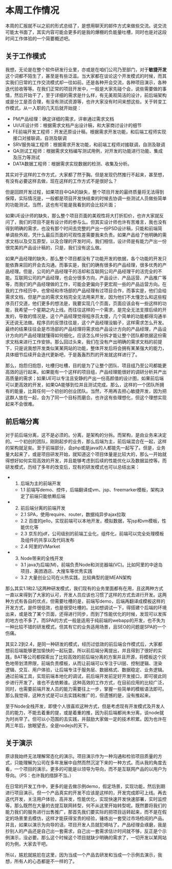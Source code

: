 # 本周工作情况

本周的汇报就不以之前的形式总结了，是想用聊天的邮件方式来做些交流。说交流可能太书面了，其实内容可能会更多的是我的爆棚的负能量吐槽，同时也是对这段时间工作体验的一个简要概述吧。

## 关于工作模式

我想，无论是在整个软件研发行业里，亦或是在咱们公司乃至部门，对于**敏捷开发**这个词都不陌生了，甚至是有些泛滥。当大家都在谈论这个开发模式的时候，而其实我们日常的工作交流模式却一往如前。还是各种开会交流，各种项目演示，各种迭代验收等等。在我们正常的项目开发中，一般是大家先碰个会，说些需要做的事情，然后开始干了，至于详细的需求是什么样，有无美观简洁的设计，前后端架构或是分工是否合理，有没有测试资源等，也许大家没有时间来想这些。关于转变工作模式，从一入职的几天后就开始提：

- PM产品经理：确定详细的需求，评审通过需求文档
- UI/UE设计师：根据需求文档产出设计稿，和大家商讨设计的细节
- FE前端开发工程师：开发还原设计稿，根据需求开发功能，和后端工程师实现接口对接联调，自测及联调
- SRV服务端工程师：根据需求开发功能，和前端工程师对接联调，自测及联调
- QA测试工程师：根据需求文档编写测试用例，对开发的功能进行功能、集成及压力等测试
- DATA数据工程师：根据需求实现数据的检测、收集及分析。

其实对于这样的工作方式，大家都了然于胸。但是发现仍然推行不起来，甚至想，有没有必要这样去做，现在这样的工作方式不是很好么？

但是回顾开发过程，如果项目中QA的缺失，整个项目开发的最终质量将无法得到保障，实际情况是，一般都是项目开发快结束的时候去协调一些测试人员做些简单的功能测试，当然，这也有可能是我看到的会比较片面；

如果UE设计师的缺失，那么整个项目页面的美观性将大打折扣价，也许大家就反问了，我们的项目不是有设计师的参与么。但其实设计师也许有苦难言，我也没有得到明确的需求，也没有那个时间去完整的产出一份PSD设计稿，只能和前端简单调些外观，凭什么最后页面的可观性差需要我来负责。如果产品给了他明确的需求文档以及交互原型，以及合理的开发时间，我们相信，设计师是有能力产出一份很完美的产品设计稿的，只是，我们没有这么做。

如果产品经理的缺失，那么整个项目都没有了功能开发的依据，各个功能的开发只能依靠来回的开会去沟通。而事实是，我们的确有很多的产品经理，很多优秀的产品经理。但是，公司的产品经理干的活却和互联网公司产品经理干的活完全的不能。互联网公司的产品经理，也会分很多方向，产品设计、产品运营、产品推广等等，而我们的产品经理做的工作，可能会更偏向于更宏观一些的产品运营方向。在我的工作经历中，也曾经和市场部的产品经理有过项目合作，而事实是，他们会给需求文档，但是产出的需求文档完全无法用来开发，因为他们不太懂怎么和这些程序员打交道，他们更多的想法是，我要实现几个页面，页面应该会有一些这样的功能，我希望一个星期之内上线。而往往这样的一个需求，是完全无法支撑后续的开发的，导致的情况是，这个产品经理觉得程序员太傻，几个简单的功能都得沟通半天还说无法做。程序员的反馈往往是，这个产品经理没脑子，这样需求怎么开发。最终的结果往往会是市场部的产品经理将需求给产品设计方向的产品经理，产品设计方向的产品经理就懂得如何细化，应该怎么样分拆才能让整个团队都依据这份需求文档来进行工作安排。那么回过头来，我们在没有产出明确的需求文档的前提下，只是说我想开发类似某某网站的功能，整体开发后将会拥有某某强大的能力，具体细节后续开会迭代更新吧，于是轰轰烈烈的开发就这样进行了。

那么，抱怨归抱怨，吐槽归吐槽，目的是为了让整个团队、项目组乃至公司都能更高效的运行起来。如果能有一个这样的项目组，产品经理能很好的调研分析并产出高质量的需求；如果UE可以专注且安静的产出一份高颜值的设计图，如果前后端可以更高效的开发，如果QA能够到位并且测试完成。那么，这样的一个团队所拥有的能量，比肩任何一个初创的创业团队。当然，不用再去担心敏捷开发，因为把这群人放在一起，会为了同一个目标而磨合。也许这有些理想化，但这个理想实现起来不会很难。

## 前后端分离

对于前后端分离，这不是必须的。分离，是架构的分拆。而架构，是由业务来决定的。一个初创的团队，刚刚起步的业务，那么后端为主，前后端混合在一起，这样的架构就足矣。至于前端部分，会php或是java的人都能先一起写了。但是，业务量大起来了，或是项目研发开始，就知道这个项目体量是比较大的，那么一开始就得想好如何实现高效的开发，并且能够考虑到后续的性能优化以及数据监控等。而研发模式，历经了多年的改变后，现有的研发模式也可以总结出来：

- 1. 后端为主的前端开发
	- 1.1 前端写demo、控件，后端翻译成vm、jsp、freemarker模板，架构决定了前端只能依赖后端
- 2. 前后端分离的前端开发
	- 2.1 SPA，使用require、router，数据纯异步ajax拉取
	- 2.2 百度的jello，实现前端可以本地开发，模拟数据，写jsp和vm模板，性能优化等
	- 2.3 京东的jdf，公司级别的前端工业化，组件化，前端可以完全处理模板及组件的共享以及代码发布
	- 2.4 阿里的VMarket
- 3. Node带来的全栈开发
	- 3.1 java为后端(M)，前端负责Node和浏览器端(VC)。比如阿里的中途岛项目、美团酒店、大搜车等优秀实践
	- 3.2 大量创业公司在火热实践，比较典型的是MEAN架构

那么其实1.1和2.1这两种研发模式，我们现有的业务里面都有在用，且这两种方式一直以来得到了大家的认可，开发人员应该也习惯了这样的方式去进行开发。这两种方式有各自的优点，但需要吐槽的是，前端写demo，后端再翻译成模板这样的开发方式，是件很低效，也是很受吐槽的。比如想调试一下，得搭建个后端的环境出来，或是改了某个页面，还得进行同步，而到了性能优化的时候，发现可以发挥的地方也不多了。而SPA的方式一般是适用于纯前端的webapp的开发，也不失为一种比较不错的研发模式，但其有它的业务适用场景，且SEO的问题是SPA的一个伤痛。

其实2.2到2.4，是同一种研发的模式，经历过低效的前后端合作模式后，大家都想前后端能够更加愉快的一起玩耍。所以前后端分离提出，并且得到了很好的实践，BAT等公司都探索出了比较高效的前后端分离的方案并且开源，将模板这个灰色地带划清界限，前端负责模板，从而让前端可以专注于UI层、控制逻辑、渲染逻辑、交互、用户体验，让后端专注于服务层、数据格式、数据稳定、业务逻辑。通过前端工具，实现前端本地化的调试，前后端开发前定好开发接口，即可彼此同步进行开发了，谁也不去依赖谁。这种高效的工作方式，在目前应用的比较广泛，同时，也需要前端开发人员的能力需要往上一步，掌握一些简单的模板语法即可。那么我觉得，这种方式是可以去实践和推广的，但遗憾的是，没有推起来。

至于Node全栈开发，即使个人很喜欢这种方式，但是考虑现有开发模式及开发人员的能力，不能去着重的提，或是着重的推，因为前后端都尚未分离，谈node就为时尚早了。但可以小范围的去实践，并鼓励大家做一定的技术积累。因为也许在两三年后，放眼望去，全是nodejs的天下。

## 关于演示

原谅我始终无法理解常态化的演示。项目演示作为一种沟通和检验项目质量的方式，只能理解为公司在多年发展中自然而然沉淀下来的一种方式。而从我的角度去看，一个项目的演示，更多的可能是以领导为导向，而不是互联网产品的以用户为导向。（PS：也许我的措辞不当。）

在日常的开发工作中，更多的是去做示例demo，假定场景，实现功能，然后到期进行项目演示。但一个产品真实的开发不应该是这样的，开发完成即可上线。再去迭代开发，关注用户体验，高并发，性能优化，实现快速开发快速部署，实时监控等。那么既然在大量的去提互联网转型，何不从这里开始转型呢。既然要将我们的能力我们的服务进行出售推广，那首先我们要实际的把项目运转起来，而不是在假定的场景里去模仿，这样才能获得宝贵的经验，锤炼出一套受过市场检阅的产品。并且，如果以演示为向导的话，项目开发人员就犯嘀咕了。产品经理会琢磨，我是抄别人的产品还是自己出一套需求，自己出一套需求估计时间就不够，反正是个示例演示，没必要。那么这个时候这个项目就缺少明确的需求了，一切开发以某网站的为例，大家去干吧。

所以，尴尬就尴尬在这里，因为当成一个产品去研发和当成一个示例去演示，我想，所有人的心态都是不一样的了。










